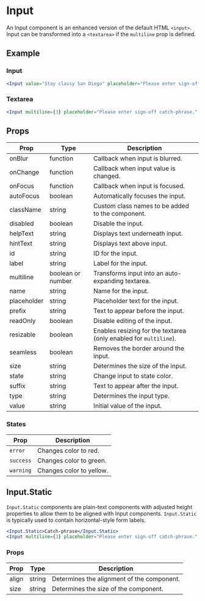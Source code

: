 # Input

An Input component is an enhanced version of the default HTML `<input>`. Input can be transformed into a `<textarea>` if the `multiline` prop is defined.


## Example

### Input

```jsx
<Input value="Stay classy San Diego" placeholder="Please enter sign-off catch-phrase" autoFocus />
```

### Textarea

```jsx
<Input multiline={3} placeholder="Please enter sign-off catch-phrase." autoFocus />
```


## Props

| Prop | Type | Description |
| --- | --- | --- |
| onBlur | function | Callback when input is blurred. |
| onChange | function | Callback when input value is changed. |
| onFocus | function | Callback when input is focused. |
| autoFocus | boolean | Automatically focuses the input. |
| className | string | Custom class names to be added to the component. |
| disabled | boolean | Disable the input. |
| helpText | string | Displays text underneath input. |
| hintText | string | Displays text above input. |
| id | string | ID for the input. |
| label | string | Label for the input. |
| multiline | boolean or number | Transforms input into an auto-expanding textarea. |
| name | string | Name for the input. |
| placeholder | string | Placeholder text for the input. |
| prefix | string | Text to appear before the input. |
| readOnly | boolean | Disable editing of the input. |
| resizable | boolean | Enables resizing for the textarea (only enabled for `multiline`). |
| seamless | boolean | Removes the border around the input. |
| size | string | Determines the size of the input. |
| state | string | Change input to state color. |
| suffix | string | Text to appear after the input. |
| type | string | Determines the input type. |
| value | string | Initial value of the input. |


### States

| Prop | Description |
| --- | --- |
| `error` | Changes color to red. |
| `success` | Changes color to green. |
| `warning` | Changes color to yellow. |



## Input.Static

`Input.Static` components are plain-text components with adjusted height properties to allow them to be aligned with Input components. `Input.Static` is typically used to contain horizontal-style form labels.

```jsx
<Input.Static>Catch-phrase</Input.Static>
<Input multiline={3} placeholder="Please enter sign-off catch-phrase." autoFocus />
```

### Props

| Prop | Type | Description |
| --- | --- | --- |
| align | string | Determines the alignment of the component. |
| size | string | Determines the size of the component. |
